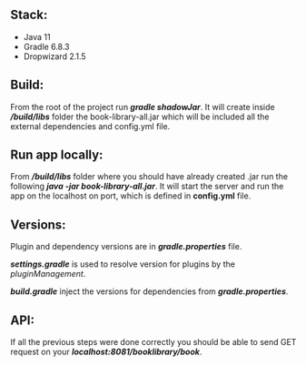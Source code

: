 ## Stack:
- Java 11 
- Gradle 6.8.3
- Dropwizard 2.1.5

## Build:

From the root of the project run ***gradle shadowJar***. It will
create inside ***/build/libs*** folder the book-library-all.jar
which will be included all the external dependencies and config.yml file.

## Run app locally:

From ***/build/libs*** folder where you should have already created .jar
run the following ***java -jar book-library-all.jar***. It will start the server
and run the app on the localhost on port, which is defined in **config.yml** file.

## Versions:

Plugin and dependency versions are in ***gradle.properties*** file.

***settings.gradle*** is used to resolve version for plugins by the _pluginManagement_.

***build.gradle*** inject the versions for dependencies from ***gradle.properties***.

## API:

If all the previous steps were done correctly you should be able 
to send GET request on your ***localhost:8081/booklibrary/book***.




    

